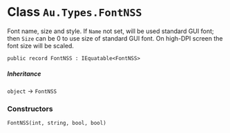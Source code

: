# Class `Au.Types.FontNSS`

Font name, size and style. If `Name` not set, will be used standard GUI font; then `Size` can be 0 to use size of standard GUI font. On high-DPI screen the font size will be scaled.

```
public record FontNSS : IEquatable<FontNSS>
```

##### Inheritance

`object` → `FontNSS`

### Constructors

`FontNSS(int, string, bool, bool)`